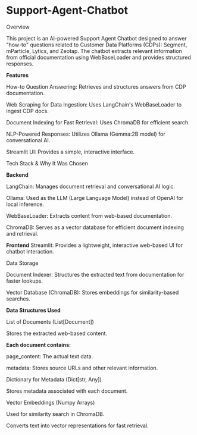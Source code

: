 # Support-Agent-Chatbot

Overview

This project is an AI-powered Support Agent Chatbot designed to answer "how-to" questions related to Customer Data Platforms (CDPs): Segment, mParticle, Lytics, and Zeotap. The chatbot extracts relevant information from official documentation using WebBaseLoader and provides structured responses.

**Features**

How-to Question Answering: Retrieves and structures answers from CDP documentation.

Web Scraping for Data Ingestion: Uses LangChain's WebBaseLoader to ingest CDP docs.

Document Indexing for Fast Retrieval: Uses ChromaDB for efficient search.

NLP-Powered Responses: Utilizes Ollama (Gemma:2B model) for conversational AI.

Streamlit UI: Provides a simple, interactive interface.

Tech Stack & Why It Was Chosen

**Backend**

LangChain: Manages document retrieval and conversational AI logic.

Ollama: Used as the LLM (Large Language Model) instead of OpenAI for local inference.

WebBaseLoader: Extracts content from web-based documentation.

ChromaDB: Serves as a vector database for efficient document indexing and retrieval.

**Frontend**
Streamlit: Provides a lightweight, interactive web-based UI for chatbot interaction.

Data Storage

Document Indexer: Structures the extracted text from documentation for faster lookups.

Vector Database (ChromaDB): Stores embeddings for similarity-based searches.

**Data Structures Used**

List of Documents (List[Document])

Stores the extracted web-based content.

**Each document contains:**

page_content: The actual text data.

metadata: Stores source URLs and other relevant information.

Dictionary for Metadata (Dict[str, Any])

Stores metadata associated with each document.

Vector Embeddings (Numpy Arrays)

Used for similarity search in ChromaDB.

Converts text into vector representations for fast retrieval.
